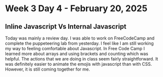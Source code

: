 # Week 3 Day 4 - February 20, 2025
## Inline Javascript Vs Internal Javascript

Today was mainly a review day. I was able to work on FreeCodeCamp and complete the puppeteering lab from yesterday. I feel like I am still working my way to feeling comfortable about Javascript. In Free Code Camp I learned more about arrays and using brackets and counting which was helpful. The actions that we are doing in class seem fairly straightforward. It was definitely easier to animate the emojis with javascript than with CSS. However, it is still coming together for me. 